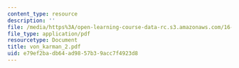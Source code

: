 ```yaml
---
content_type: resource
description: ''
file: /media/https%3A/open-learning-course-data-rc.s3.amazonaws.com/16-13-aerodynamics-of-viscous-fluids-fall-2003/e79ef2badb64ad9857b39acc7f4923d8_von_karman_2.pdf
file_type: application/pdf
resourcetype: Document
title: von_karman_2.pdf
uid: e79ef2ba-db64-ad98-57b3-9acc7f4923d8
---
```

